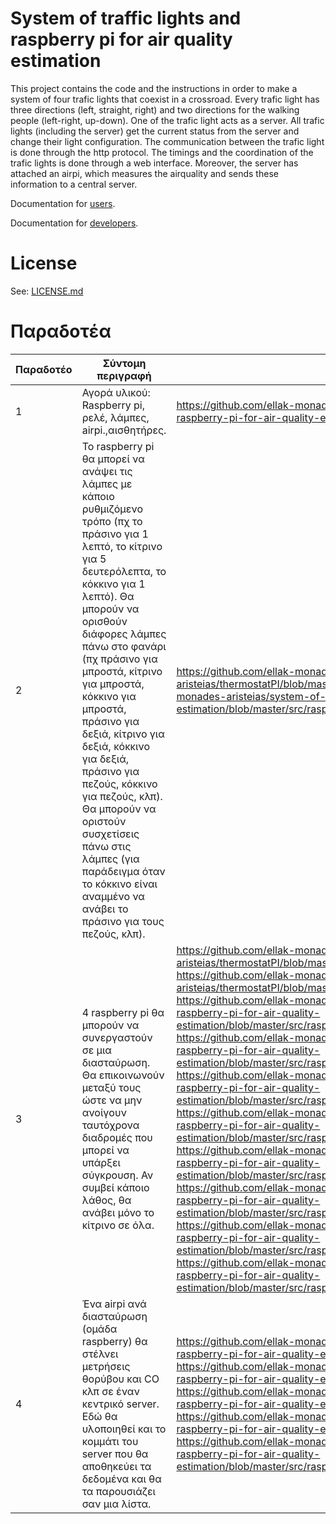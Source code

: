 # System of traffic lights and raspberry pi for air quality estimation

This project contains the code and the instructions in order to make a system of four trafic lights that coexist in a crossroad. Every trafic light has three directions (left, straight, right) and two directions for the walking people (left-right, up-down). One of the trafic light acts as a server. All trafic lights (including the server) get the current status from the server and change their light configuration. The communication between the trafic light is done through the http protocol. The timings and the coordination of the trafic lights is done through a web interface. Moreover, the server has attached an airpi, which measures the airquality and sends these information to a central server.

Documentation for [users](README_USERS.md).

Documentation for [developers](README_DEVELOPERS.md).

# License

See: [LICENSE.md](LICENSE.md)

# Παραδοτέα

| Παραδοτέο | Σύντομη περιγραφή | URL |
|-----------|-------------------|-----|
| 1 | Αγορά υλικού: Raspberry pi, ρελέ, λάμπες, airpi.,αισθητήρες. |  https://github.com/ellak-monades-aristeias/system-of-traffic-lights-and-raspberry-pi-for-air-quality-estimation/blob/master/README.md |
| 2 | Το raspberry pi θα μπορεί να ανάψει τις λάμπες με κάποιο ρυθμιζόμενο τρόπο (πχ το πράσινο για 1 λεπτό, το κίτρινο για 5 δευτερόλεπτα, το κόκκινο για 1 λεπτό). Θα μπορούν να ορισθούν διάφορες λάμπες πάνω στο φανάρι (πχ πράσινο για μπροστά, κίτρινο για μπροστά, κόκκινο για μπροστά, πράσινο για δεξιά, κίτρινο για δεξιά, κόκκινο για δεξιά, πράσινο για πεζούς, κόκκινο για πεζούς, κλπ). Θα μπορούν να οριστούν συσχετίσεις πάνω στις λάμπες (για παράδειγμα όταν το κόκκινο είναι αναμμένο να ανάβει το πράσινο για τους πεζούς, κλπ). | https://github.com/ellak-monades-aristeias/thermostatPI/blob/master/doc/README.md, https://github.com/ellak-monades-aristeias/system-of-traffic-lights-and-raspberry-pi-for-air-quality-estimation/blob/master/src/raspberryClient/opt/trafficLight/traficLightClient.py |
| 3 | 4 raspberry pi θα μπορούν να συνεργαστούν σε μια διασταύρωση. Θα επικοινωνούν μεταξύ τους ώστε να μην ανοίγουν ταυτόχρονα διαδρομές που μπορεί να υπάρξει σύγκρουση. Αν συμβεί κάποιο λάθος, θα ανάβει μόνο το κίτρινο σε όλα. | https://github.com/ellak-monades-aristeias/thermostatPI/blob/master/doc/CreateAccessPoint.md,   https://github.com/ellak-monades-aristeias/thermostatPI/blob/master/doc/create_tables.sql,  https://github.com/ellak-monades-aristeias/system-of-traffic-lights-and-raspberry-pi-for-air-quality-estimation/blob/master/src/raspberryServer/opt/trafficLight/traficLightServer.py,  https://github.com/ellak-monades-aristeias/system-of-traffic-lights-and-raspberry-pi-for-air-quality-estimation/blob/master/src/raspberryServer/var/www/changePassword.php,  https://github.com/ellak-monades-aristeias/system-of-traffic-lights-and-raspberry-pi-for-air-quality-estimation/blob/master/src/raspberryServer/var/www/config.php,  https://github.com/ellak-monades-aristeias/system-of-traffic-lights-and-raspberry-pi-for-air-quality-estimation/blob/master/src/raspberryServer/var/www/getStatus.php,  https://github.com/ellak-monades-aristeias/system-of-traffic-lights-and-raspberry-pi-for-air-quality-estimation/blob/master/src/raspberryServer/var/www/index.html,  https://github.com/ellak-monades-aristeias/system-of-traffic-lights-and-raspberry-pi-for-air-quality-estimation/blob/master/src/raspberryServer/var/www/statusConfiguration.php,  https://github.com/ellak-monades-aristeias/system-of-traffic-lights-and-raspberry-pi-for-air-quality-estimation/blob/master/src/raspberryServer/var/www/viewStatus.php,  https://github.com/ellak-monades-aristeias/system-of-traffic-lights-and-raspberry-pi-for-air-quality-estimation/blob/master/src/raspberryServer/var/www/viewStatusChain.php |
| 4 | Ένα airpi ανά διασταύρωση (ομάδα raspberry) θα στέλνει μετρήσεις θορύβου και CO κλπ σε έναν κεντρικό server. Εδώ θα υλοποιηθεί και το κομμάτι του server που θα αποθηκεύει τα δεδομένα και θα τα παρουσιάζει σαν μια λίστα. |  https://github.com/ellak-monades-aristeias/system-of-traffic-lights-and-raspberry-pi-for-air-quality-estimation/blob/master/src/openshift/config.php,  https://github.com/ellak-monades-aristeias/system-of-traffic-lights-and-raspberry-pi-for-air-quality-estimation/blob/master/src/openshift/get.php,  https://github.com/ellak-monades-aristeias/system-of-traffic-lights-and-raspberry-pi-for-air-quality-estimation/blob/master/src/openshift/index.php,  https://github.com/ellak-monades-aristeias/system-of-traffic-lights-and-raspberry-pi-for-air-quality-estimation/blob/master/src/openshift/insert.php,  https://github.com/ellak-monades-aristeias/system-of-traffic-lights-and-raspberry-pi-for-air-quality-estimation/blob/master/src/raspberryServer/opt/trafficAirpi/sendMeasurements.py |
